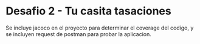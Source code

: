 # Desafio 2 - Tu casita tasaciones

Se incluye jacoco en el proyecto para determinar el coverage del codigo, y se incluyen request de postman para probar la aplicacion.



